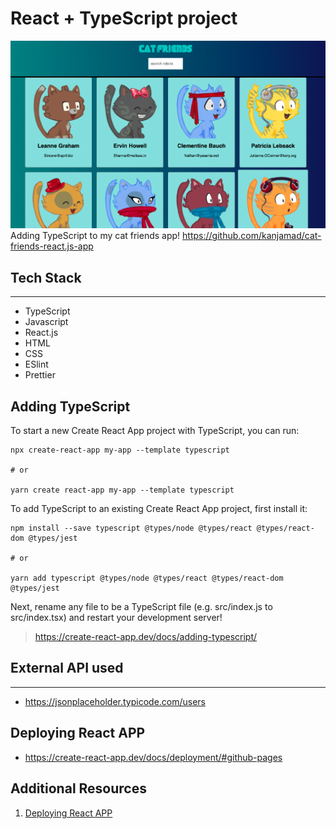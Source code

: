 # React + TypeScript project
![screenshot](screenshot.png "screenshot")
Adding TypeScript to my cat friends app!  https://github.com/kanjamad/cat-friends-react.js-app

## Tech Stack
---
- TypeScript
- Javascript
- React.js
- HTML
- CSS
- ESlint
- Prettier


## Adding TypeScript
To start a new Create React App project with TypeScript, you can run:
```
npx create-react-app my-app --template typescript

# or

yarn create react-app my-app --template typescript

```

To add TypeScript to an existing Create React App project, first install it:
```
npm install --save typescript @types/node @types/react @types/react-dom @types/jest

# or

yarn add typescript @types/node @types/react @types/react-dom @types/jest
```

Next, rename any file to be a TypeScript file (e.g. src/index.js to src/index.tsx) and restart your development server!
> https://create-react-app.dev/docs/adding-typescript/
## External API used
---
- https://jsonplaceholder.typicode.com/users

## Deploying React APP
- https://create-react-app.dev/docs/deployment/#github-pages


## Additional Resources
1. <a href="https://create-react-app.dev/docs/deployment/#github-pages" target="_blank">Deploying React APP</a>